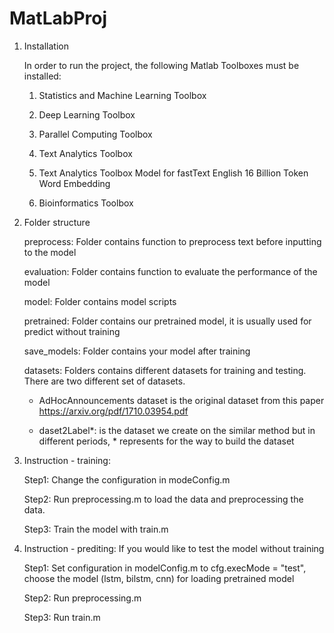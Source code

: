 # MatLabProj

1. Installation

	In order to run the project, the following Matlab Toolboxes must be installed: 

	1. Statistics and Machine Learning Toolbox

	2. Deep Learning Toolbox

	3. Parallel Computing Toolbox

	4. Text Analytics Toolbox

	5. Text Analytics Toolbox Model for fastText English 16 Billion Token Word Embedding 

	6. Bioinformatics Toolbox

2. Folder structure

	preprocess: Folder contains function to preprocess text before inputting to the model

	evaluation: Folder contains function to evaluate the performance of the model

	model: Folder contains model scripts

	pretrained: Folder contains our pretrained model, it is usually used for predict without training

	save_models: Folder contains your model after training

	datasets: Folders contains different datasets for training and testing. There are two different set of datasets. 

	- AdHocAnnouncements dataset is the original dataset from this paper https://arxiv.org/pdf/1710.03954.pdf

	- daset2Label*: is the dataset we create on the similar method but in different periods, * represents for the way to build the dataset
                    

3. Instruction - training:

    Step1: Change the configuration in modeConfig.m
    
    Step2: Run preprocessing.m to load the data and preprocessing the data. 

    Step3: Train the model with train.m

4. Instruction - prediting: If you would like to test the model without training
    
    Step1: Set configuration in modelConfig.m to cfg.execMode = "test", choose the model (lstm, bilstm, cnn) for loading pretrained model

    Step2: Run preprocessing.m

    Step3: Run train.m
